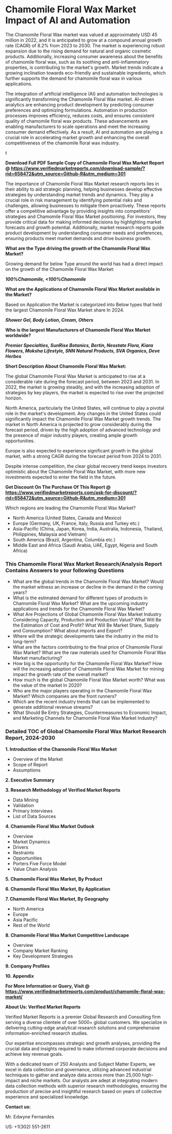 <meta name="title" content="Global Chamomile Floral Wax Market Impact of AI and Automation"><meta name="description" content="The Chamomile Floral Wax market was valued at approximately USD 45 million in 2022, and it is anticipated to grow at a compound annual growth rate (CAGR) of 8.2% from "><meta name="title" content="Chamomile Floral Wax Market Size, Share, Scope, Trends, Growth, Opportunities, Analysis, Forecast"><h1>Chamomile Floral Wax Market Impact of AI and Automation</h1><p>The Chamomile Floral Wax market was valued at approximately USD 45 million in 2022, and it is anticipated to grow at a compound annual growth rate (CAGR) of 8.2% from 2023 to 2030. The market is experiencing robust expansion due to the rising demand for natural and organic cosmetic products. Additionally, increasing consumer awareness about the benefits of chamomile floral wax, such as its soothing and anti-inflammatory properties, is contributing to the market's growth. Market trends indicate a growing inclination towards eco-friendly and sustainable ingredients, which further supports the demand for chamomile floral wax in various applications.</p><p>The integration of artificial intelligence (AI) and automation technologies is significantly transforming the Chamomile Floral Wax market. AI-driven analytics are enhancing product development by predicting consumer preferences and optimizing formulations. Automation in production processes improves efficiency, reduces costs, and ensures consistent quality of chamomile floral wax products. These advancements are enabling manufacturers to scale operations and meet the increasing consumer demand effectively. As a result, AI and automation are playing a crucial role in accelerating market growth and enhancing the overall competitiveness of the chamomile floral wax industry.</p>t</p><p id="" class=""><strong>Download Full PDF Sample Copy of Chamomile Floral Wax Market Report @ <a href="https://www.verifiedmarketreports.com/download-sample/?rid=658472&utm_source=Github-R&utm_medium=301" target="_blank">https://www.verifiedmarketreports.com/download-sample/?rid=658472&utm_source=Github-R&utm_medium=301</a></strong></p><p>The importance of&nbsp;Chamomile Floral Wax Market research reports lies in their ability to aid strategic planning, helping businesses develop effective strategies by understanding market trends and dynamics. They play a crucial role in risk management by identifying potential risks and challenges, allowing businesses to mitigate them proactively. These reports offer a competitive advantage by providing insights into competitors' strategies and Chamomile Floral Wax Market positioning. For investors, they provide critical data for making informed decisions by highlighting market forecasts and growth potential. Additionally, market research reports guide product development by understanding consumer needs and preferences, ensuring products meet market demands and drive business growth.</p><p><strong>What are the&nbsp;Type driving the growth of the Chamomile Floral Wax Market?</strong></p><p id="" class="">Growing demand for below Type around the world has had a direct impact on the growth of the Chamomile Floral Wax Market:</p><em><strong>100%Chamomile, <100%Chamomile</strong></em></p><strong>What are the&nbsp;Applications&nbsp;of Chamomile Floral Wax Market available in the Market?</strong></p><p id="" class="">Based on Application the Market is categorized into Below types that held the largest Chamomile Floral Wax Market share In 2024.</p><em><strong>Shower Gel, Body Lotion, Cream, Others</strong></em></p><strong>Who is the largest Manufacturers of Chamomile Floral Wax Market worldwide?</strong></p><p><em><strong>Premier Specialties, SunRise Botanics, Bertin, Nesstate Flora, Kiara Flowers, Moksha Lifestyle, SNN Natural Products, SVA Organics, Deve Herbes</strong></em></p><p id="" class=""><strong>Short Description About Chamomile Floral Wax Market:</strong></p><p>The global Chamomile Floral Wax Market is anticipated to rise at a considerable rate during the forecast period, between 2023 and 2031. In 2022, the market is growing steadily, and with the increasing adoption of strategies by key players, the market is expected to rise over the projected horizon.</p><p>North America, particularly the United States, will continue to play a pivotal role in the market's development. Any changes in the United States could significantly impact the Chamomile Floral Wax Market growth trends. The market in North America is projected to grow considerably during the forecast period, driven by the high adoption of advanced technology and the presence of major industry players, creating ample growth opportunities.</p><p>Europe is also expected to experience significant growth in the global market, with a strong CAGR during the forecast period from 2024 to 2031.</p><p>Despite intense competition, the clear global recovery trend keeps investors optimistic about the Chamomile Floral Wax Market, with more new investments expected to enter the field in the future.</p><p id="" class=""><strong>Get Discount On The Purchase Of This Report @ <a href="https://www.verifiedmarketreports.com/ask-for-discount/?rid=658472&utm_source=Github-R&utm_medium=301" target="_blank">https://www.verifiedmarketreports.com/ask-for-discount/?rid=658472&utm_source=Github-R&utm_medium=301</a></strong></p>Which regions are leading the Chamomile Floral Wax Market?</p><ul><li>North America (United States, Canada and Mexico)</li><li>Europe (Germany, UK, France, Italy, Russia and Turkey etc.)</li><li>Asia-Pacific (China, Japan, Korea, India, Australia, Indonesia, Thailand, Philippines, Malaysia and Vietnam)</li><li>South America (Brazil, Argentina, Columbia etc.)</li><li>Middle East and Africa (Saudi Arabia, UAE, Egypt, Nigeria and South Africa)</li></ul><h3 id="" class="">This Chamomile Floral Wax Market Research/Analysis Report Contains Answers to your following Questions</h3><ul><li>What are the global trends in the Chamomile Floral Wax Market? Would the market witness an increase or decline in the demand in the coming years?</li><li>What is the estimated demand for different types of products in Chamomile Floral Wax Market? What are the upcoming industry applications and trends for the Chamomile Floral Wax Market?</li><li>What Are Projections of Global Chamomile Floral Wax Market Industry Considering Capacity, Production and Production Value? What Will Be the Estimation of Cost and Profit? What Will Be Market Share, Supply and Consumption? What about imports and Export?</li><li>Where will the strategic developments take the industry in the mid to long-term?</li><li>What are the factors contributing to the final price of Chamomile Floral Wax Market? What are the raw materials used for Chamomile Floral Wax Market manufacturing?</li><li>How big is the opportunity for the Chamomile Floral Wax Market? How will the increasing adoption of Chamomile Floral Wax Market for mining impact the growth rate of the overall market?</li><li>How much is the global Chamomile Floral Wax Market worth? What was the value of the market In 2020?</li><li>Who are the major players operating in the Chamomile Floral Wax Market? Which companies are the front runners?</li><li>Which are the recent industry trends that can be implemented to generate additional revenue streams?</li><li>What Should Be Entry Strategies, Countermeasures to Economic Impact, and Marketing Channels for Chamomile Floral Wax Market Industry?</li></ul><h3 id="" class="">Detailed TOC of Global Chamomile Floral Wax Market Research Report, 2024-2030</h3><p id="" class=""><strong>1. Introduction of the Chamomile Floral Wax Market</strong></p><ul><li>Overview of the Market</li><li>Scope of Report</li><li>Assumptions</li></ul><p id="" class=""><strong>2. Executive Summary</strong></p><p id="" class=""><strong>3. Research Methodology of Verified Market Reports</strong></p><ul><li>Data Mining</li><li>Validation</li><li>Primary Interviews</li><li>List of Data Sources</li></ul><p id="" class=""><strong>4. Chamomile Floral Wax Market Outlook</strong></p><ul><li>Overview</li><li>Market Dynamics</li><li>Drivers</li><li>Restraints</li><li>Opportunities</li><li>Porters Five Force Model</li><li>Value Chain Analysis</li></ul><p id="" class=""><strong>5. Chamomile Floral Wax Market, By Product</strong></p><p id="" class=""><strong>6. Chamomile Floral Wax Market, By Application</strong></p><p id="" class=""><strong>7. Chamomile Floral Wax Market, By Geography</strong></p><ul><li>North America</li><li>Europe</li><li>Asia Pacific</li><li>Rest of the World</li></ul><p id="" class=""><strong>8. Chamomile Floral Wax Market Competitive Landscape</strong></p><ul><li>Overview</li><li>Company Market Ranking</li><li>Key Development Strategies</li></ul><p id="" class=""><strong>9. Company Profiles</strong></p><p id="" class=""><strong>10. Appendix</strong></p><p id="" class=""><strong>For More Information or Query, Visit @ <a href="https://www.verifiedmarketreports.com/product/chamomile-floral-wax-market/" target="_blank">https://www.verifiedmarketreports.com/product/chamomile-floral-wax-market/</a></strong></p><p id="" class=""><strong>About Us: Verified Market Reports</strong></p><p id="" class="">Verified Market Reports is a premier Global Research and Consulting firm serving a diverse clientele of over 5000+ global customers. We specialize in delivering cutting-edge analytical research solutions and comprehensive information-enriched research studies.</p><p id="" class="">Our expertise encompasses strategic and growth analyses, providing the crucial data and insights required to make informed corporate decisions and achieve key revenue goals.</p><p id="" class="">With a dedicated team of 250 Analysts and Subject Matter Experts, we excel in data collection and governance, utilizing advanced industrial techniques to gather and analyze data across more than 25,000 high-impact and niche markets. Our analysts are adept at integrating modern data collection methods with superior research methodologies, ensuring the production of precise and insightful research based on years of collective experience and specialized knowledge.</p><p id="" class=""><strong>Contact us:</strong></p><p id="" class="">Mr. Edwyne Fernandes</p><p id="" class="">US: +1(302) 551-2611</p>